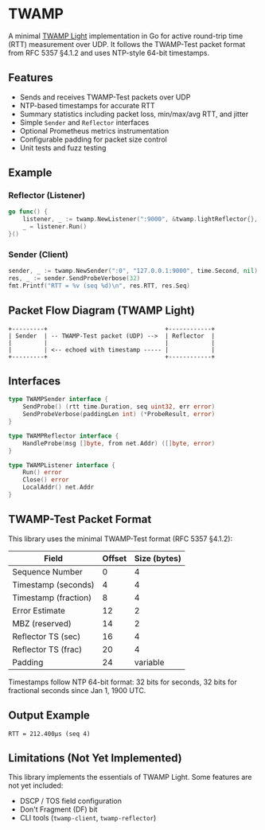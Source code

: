 # TWAMP

A minimal [TWAMP Light](https://datatracker.ietf.org/doc/html/rfc5357) implementation in Go for active round-trip time (RTT) measurement over UDP. It follows the TWAMP-Test packet format from RFC 5357 §4.1.2 and uses NTP-style 64-bit timestamps.

## Features

* Sends and receives TWAMP-Test packets over UDP
* NTP-based timestamps for accurate RTT
* Summary statistics including packet loss, min/max/avg RTT, and jitter
* Simple `Sender` and `Reflector` interfaces
* Optional Prometheus metrics instrumentation
* Configurable padding for packet size control
* Unit tests and fuzz testing

## Example

### Reflector (Listener)

```go
go func() {
    listener, _ := twamp.NewListener(":9000", &twamp.lightReflector{}, 512)
    _ = listener.Run()
}()
```

### Sender (Client)

```go
sender, _ := twamp.NewSender(":0", "127.0.0.1:9000", time.Second, nil)
res, _ := sender.SendProbeVerbose(32)
fmt.Printf("RTT = %v (seq %d)\n", res.RTT, res.Seq)
```

## Packet Flow Diagram (TWAMP Light)

```text
+---------+                                 +------------+
| Sender  | -- TWAMP-Test packet (UDP) -->  | Reflector  |
|         |                                 |            |
|         | <-- echoed with timestamp ----- |            |
+---------+                                 +------------+
```

## Interfaces

```go
type TWAMPSender interface {
    SendProbe() (rtt time.Duration, seq uint32, err error)
    SendProbeVerbose(paddingLen int) (*ProbeResult, error)
}

type TWAMPReflector interface {
    HandleProbe(msg []byte, from net.Addr) ([]byte, error)
}

type TWAMPListener interface {
    Run() error
    Close() error
    LocalAddr() net.Addr
}
```

## TWAMP-Test Packet Format

This library uses the minimal TWAMP-Test format (RFC 5357 §4.1.2):

| Field                | Offset | Size (bytes) |
| -------------------- | ------ | ------------ |
| Sequence Number      | 0      | 4            |
| Timestamp (seconds)  | 4      | 4            |
| Timestamp (fraction) | 8      | 4            |
| Error Estimate       | 12     | 2            |
| MBZ (reserved)       | 14     | 2            |
| Reflector TS (sec)   | 16     | 4            |
| Reflector TS (frac)  | 20     | 4            |
| Padding              | 24     | variable     |

Timestamps follow NTP 64-bit format: 32 bits for seconds, 32 bits for fractional seconds since Jan 1, 1900 UTC.

## Output Example

```
RTT = 212.400µs (seq 4)
```

## Limitations (Not Yet Implemented)

This library implements the essentials of TWAMP Light. Some features are not yet included:

* DSCP / TOS field configuration
* Don't Fragment (DF) bit
* CLI tools (`twamp-client`, `twamp-reflector`)
